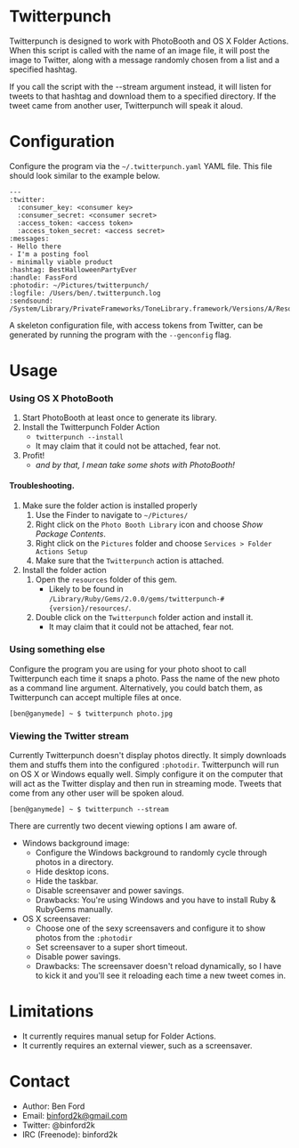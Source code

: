 Twitterpunch
===============

Twitterpunch is designed to work with PhotoBooth and OS X Folder Actions.
When this script is called with the name of an image file, it will post the
image to Twitter, along with a message randomly chosen from a list and a
specified hashtag.

If you call the script with the --stream argument instead, it will listen
for tweets to that hashtag and download them to a specified directory. If
the tweet came from another user, Twitterpunch will speak it aloud.

Configuration
===========

Configure the program via the `~/.twitterpunch.yaml` YAML file. This file should
look similar to the example below.

    ---
    :twitter:
      :consumer_key: <consumer key>
      :consumer_secret: <consumer secret>
      :access_token: <access token>
      :access_token_secret: <access secret>
    :messages:
    - Hello there
    - I'm a posting fool
    - minimally viable product
    :hashtag: BestHalloweenPartyEver
    :handle: FassFord
    :photodir: ~/Pictures/twitterpunch/
    :logfile: /Users/ben/.twitterpunch.log
    :sendsound: /System/Library/PrivateFrameworks/ToneLibrary.framework/Versions/A/Resources/AlertTones/tweet_sent.caf

A skeleton configuration file, with access tokens from Twitter, can be generated
by running the program with the `--genconfig` flag.

Usage 
==========

### Using OS X PhotoBooth

1. Start PhotoBooth at least once to generate its library.
1. Install the Twitterpunch Folder Action
    * `twitterpunch --install`
    * It may claim that it could not be attached, fear not.
1. Profit!
    * _and by that, I mean take some shots with PhotoBooth!_

#### Troubleshooting.

1. Make sure the folder action is installed properly
    1. Use the Finder to navigate to `~/Pictures/`
    1. Right click on the `Photo Booth Library` icon and choose _Show Package Contents_.
    1. Right click on the `Pictures` folder and choose `Services > Folder Actions Setup`
    1. Make sure that the `Twitterpunch` action is attached.
1. Install the folder action
    1. Open the `resources` folder of this gem.
        * Likely to be found in `/Library/Ruby/Gems/2.0.0/gems/twitterpunch-#{version}/resources/`.
    1. Double click on the `Twitterpunch` folder action and install it.
        * It may claim that it could not be attached, fear not.

### Using something else

Configure the program you are using for your photo shoot to call Twitterpunch
each time it snaps a photo. Pass the name of the new photo as a command line
argument.  Alternatively, you could batch them, as Twitterpunch can accept
multiple files at once.

    [ben@ganymede] ~ $ twitterpunch photo.jpg

### Viewing the Twitter stream

Currently Twitterpunch doesn't display photos directly. It simply downloads them
and stuffs them into the configured `:photodir`. Twitterpunch will run on OS X or
Windows equally well. Simply configure it on the computer that will act as the 
Twitter display and then run in streaming mode. Tweets that come from any other
user will be spoken aloud.

    [ben@ganymede] ~ $ twitterpunch --stream

There are currently two decent viewing options I am aware of.

* Windows background image:
    * Configure the Windows background to randomly cycle through photos in a directory.
    * Hide desktop icons.
    * Hide the taskbar.
    * Disable screensaver and power savings.
    * Drawbacks: You're using Windows and you have to install Ruby & RubyGems manually.
* OS X screensaver:
    * Choose one of the sexy screensavers and configure it to show photos from the `:photodir`
    * Set screensaver to a super short timeout.
    * Disable power savings.
    * Drawbacks: The screensaver doesn't reload dynamically, so I have to kick it
      and you'll see it reloading each time a new tweet comes in.

Limitations
===========

* It currently requires manual setup for Folder Actions.
* It currently requires an external viewer, such as a screensaver.


Contact
=======

* Author: Ben Ford
* Email: binford2k@gmail.com
* Twitter: @binford2k
* IRC (Freenode): binford2k
